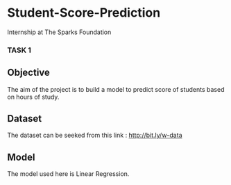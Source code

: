 # Student-Score-Prediction
Internship at The Sparks Foundation
### TASK 1

 ## Objective
 The aim of the project is to build a model to predict score of students based on hours of study.
 
 ## Dataset 
 The dataset can be seeked from this link : http://bit.ly/w-data
 
 ## Model 
 The model used here is Linear Regression. 
 
